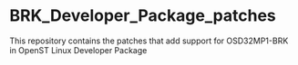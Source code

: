 # BRK_Developer_Package_patches
This repository contains the patches that add support for OSD32MP1-BRK in OpenST Linux Developer Package
